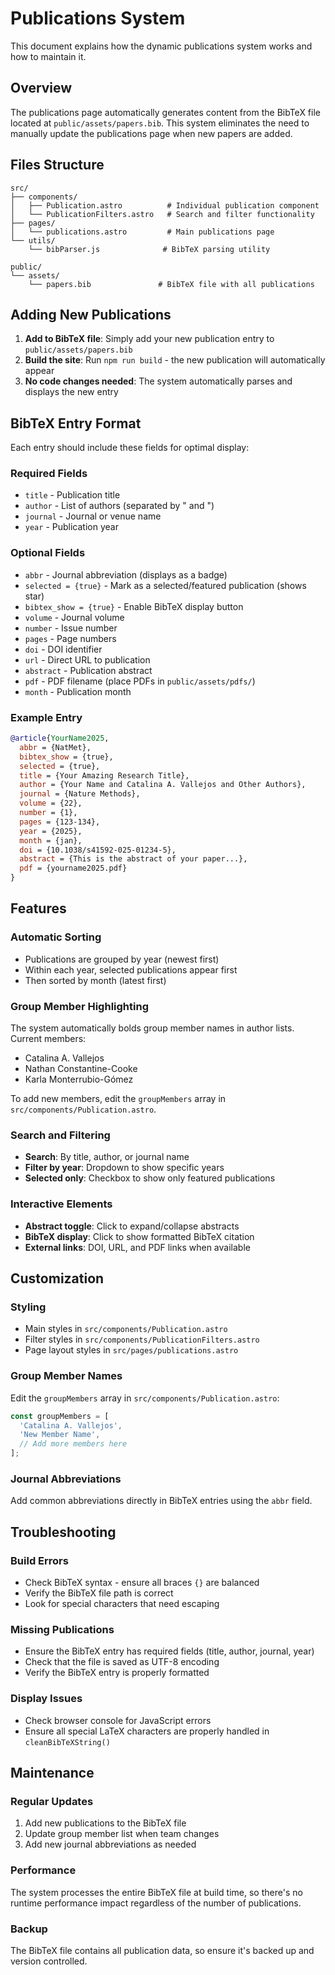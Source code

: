 # Publications System

This document explains how the dynamic publications system works and how to maintain it.

## Overview

The publications page automatically generates content from the BibTeX file located at `public/assets/papers.bib`. This system eliminates the need to manually update the publications page when new papers are added.

## Files Structure

```
src/
├── components/
│   ├── Publication.astro          # Individual publication component
│   └── PublicationFilters.astro   # Search and filter functionality
├── pages/
│   └── publications.astro         # Main publications page
└── utils/
    └── bibParser.js              # BibTeX parsing utility

public/
└── assets/
    └── papers.bib               # BibTeX file with all publications
```

## Adding New Publications

1. **Add to BibTeX file**: Simply add your new publication entry to `public/assets/papers.bib`
2. **Build the site**: Run `npm run build` - the new publication will automatically appear
3. **No code changes needed**: The system automatically parses and displays the new entry

## BibTeX Entry Format

Each entry should include these fields for optimal display:

### Required Fields
- `title` - Publication title
- `author` - List of authors (separated by " and ")
- `journal` - Journal or venue name
- `year` - Publication year

### Optional Fields
- `abbr` - Journal abbreviation (displays as a badge)
- `selected = {true}` - Mark as a selected/featured publication (shows star)
- `bibtex_show = {true}` - Enable BibTeX display button
- `volume` - Journal volume
- `number` - Issue number
- `pages` - Page numbers
- `doi` - DOI identifier
- `url` - Direct URL to publication
- `abstract` - Publication abstract
- `pdf` - PDF filename (place PDFs in `public/assets/pdfs/`)
- `month` - Publication month

### Example Entry

```bibtex
@article{YourName2025,
  abbr = {NatMet},
  bibtex_show = {true},
  selected = {true},
  title = {Your Amazing Research Title},
  author = {Your Name and Catalina A. Vallejos and Other Authors},
  journal = {Nature Methods},
  volume = {22},
  number = {1},
  pages = {123-134},
  year = {2025},
  month = {jan},
  doi = {10.1038/s41592-025-01234-5},
  abstract = {This is the abstract of your paper...},
  pdf = {yourname2025.pdf}
}
```

## Features

### Automatic Sorting
- Publications are grouped by year (newest first)
- Within each year, selected publications appear first
- Then sorted by month (latest first)

### Group Member Highlighting
The system automatically bolds group member names in author lists. Current members:
- Catalina A. Vallejos
- Nathan Constantine-Cooke
- Karla Monterrubio-Gómez

To add new members, edit the `groupMembers` array in `src/components/Publication.astro`.

### Search and Filtering
- **Search**: By title, author, or journal name
- **Filter by year**: Dropdown to show specific years
- **Selected only**: Checkbox to show only featured publications

### Interactive Elements
- **Abstract toggle**: Click to expand/collapse abstracts
- **BibTeX display**: Click to show formatted BibTeX citation
- **External links**: DOI, URL, and PDF links when available

## Customization

### Styling
- Main styles in `src/components/Publication.astro`
- Filter styles in `src/components/PublicationFilters.astro`
- Page layout styles in `src/pages/publications.astro`

### Group Member Names
Edit the `groupMembers` array in `src/components/Publication.astro`:

```javascript
const groupMembers = [
  'Catalina A. Vallejos',
  'New Member Name',
  // Add more members here
];
```

### Journal Abbreviations
Add common abbreviations directly in BibTeX entries using the `abbr` field.

## Troubleshooting

### Build Errors
- Check BibTeX syntax - ensure all braces `{}` are balanced
- Verify the BibTeX file path is correct
- Look for special characters that need escaping

### Missing Publications
- Ensure the BibTeX entry has required fields (title, author, journal, year)
- Check that the file is saved as UTF-8 encoding
- Verify the BibTeX entry is properly formatted

### Display Issues
- Check browser console for JavaScript errors
- Ensure all special LaTeX characters are properly handled in `cleanBibTeXString()`

## Maintenance

### Regular Updates
1. Add new publications to the BibTeX file
2. Update group member list when team changes
3. Add new journal abbreviations as needed

### Performance
The system processes the entire BibTeX file at build time, so there's no runtime performance impact regardless of the number of publications.

### Backup
The BibTeX file contains all publication data, so ensure it's backed up and version controlled.

